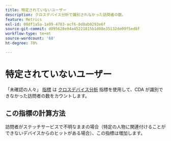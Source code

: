 ```yaml
---
title: 特定されていないユーザー
description: クロスデバイス分析で識別されなかった訪問者の数。
feature: Metrics
exl-id: 00df1a5a-1a99-4783-acf6-8d8ab0293e6f
source-git-commit: d095628e94a45221815b1d08e35132de09f5ed8f
workflow-type: tm+mt
source-wordcount: '68'
ht-degree: 70%

---
```


# 特定されていないユーザー

「未確認の人々」 [指標](overview.md) は [クロスデバイス分析](../cda/overview.md) 指標を使用して、CDA が識別できなかった訪問者の数をカウントします。

## この指標の計算方法

訪問者がステッチサービスで不明なままの場合（特定の人物に関連付けることができないデバイスからのヒットがある場合）、この指標は増加します。
